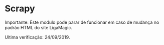 # Scrapy

Importante: Este modulo pode parar de funcionar em caso de mudança no padrão HTML do site LigaMagic. 

Ultima verificação: 24/09/2019.